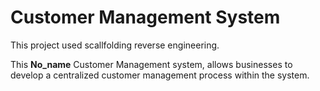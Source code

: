 # Customer Management System

This project used scallfolding reverse engineering.

This <b>No_name</b> Customer Management system, allows businesses to develop a centralized customer management process within the system. 

